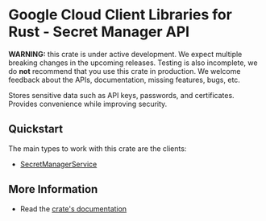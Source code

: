 # Google Cloud Client Libraries for Rust - Secret Manager API

<!-- Code generated by sidekick. DO NOT EDIT. -->

**WARNING:** this crate is under active development. We expect multiple breaking
changes in the upcoming releases. Testing is also incomplete, we do **not**
recommend that you use this crate in production. We welcome feedback about the
APIs, documentation, missing features, bugs, etc.

Stores sensitive data such as API keys, passwords, and certificates.
Provides convenience while improving security.

## Quickstart

The main types to work with this crate are the clients:

- [SecretManagerService]

## More Information

- Read the [crate's documentation](https://docs.rs/google-cloud-secretmanager-v1/latest/google-cloud-secretmanager-v1)

[SecretManagerService]: https://docs.rs/google-cloud-secretmanager-v1/latest/google_cloud_secretmanager_v1/client/struct.SecretManagerService.html
